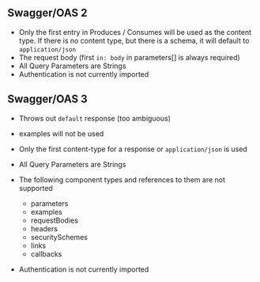 
## Swagger/OAS 2 
- Only the first entry in Produces / Consumes will be used as the content type. If there is no content type, but there is a schema, it will default to `application/json`
- The request body (first `in: body` in parameters[] is always required)
- All Query Parameters are Strings
- Authentication is not currently imported

## Swagger/OAS 3
- Throws out `default` response (too ambiguous)
- examples will not be used
- Only the first content-type for a response or `application/json` is used
- All Query Parameters are Strings
- The following component types and references to them are not supported

    - parameters
    - examples
    - requestBodies
    - headers
    - securitySchemes
    - links
    - callbacks 
   
- Authentication is not currently imported 